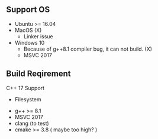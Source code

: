 ## Support OS

* Ubuntu >= 16.04
* MacOS (X)
    * Linker issue
* Windows 10
    * Because of g++8.1 compiler bug, it can not build. (X)
    * MSVC 2017

## Build Reqirement

C++ 17 Support
 - Filesystem

* g++ >= 8.1
* MSVC 2017
* clang (to test)
* cmake >= 3.8 ( maybe too high? )
